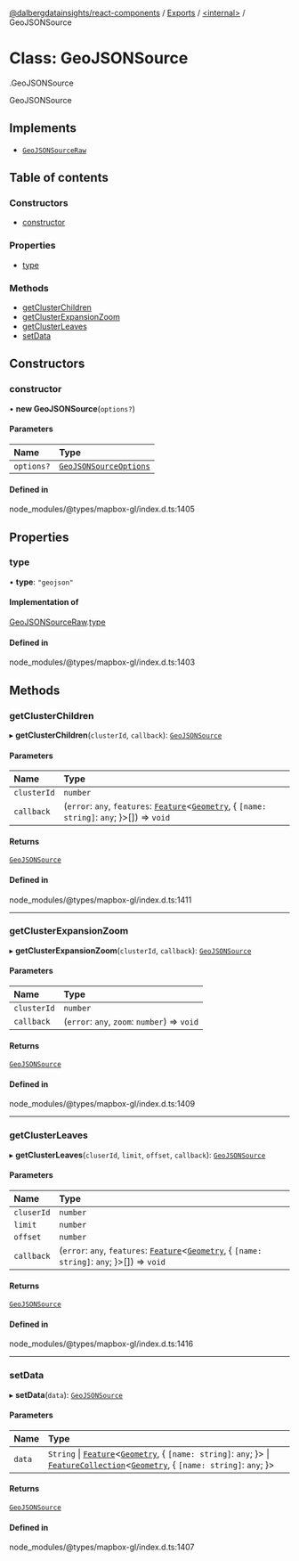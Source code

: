 [@dalbergdatainsights/react-components](../README.md) / [Exports](../modules.md) / [<internal\>](../modules/internal_.md) / GeoJSONSource

# Class: GeoJSONSource

[<internal>](../modules/internal_.md).GeoJSONSource

GeoJSONSource

## Implements

- [`GeoJSONSourceRaw`](../interfaces/internal_.GeoJSONSourceRaw.md)

## Table of contents

### Constructors

- [constructor](internal_.GeoJSONSource.md#constructor)

### Properties

- [type](internal_.GeoJSONSource.md#type)

### Methods

- [getClusterChildren](internal_.GeoJSONSource.md#getclusterchildren)
- [getClusterExpansionZoom](internal_.GeoJSONSource.md#getclusterexpansionzoom)
- [getClusterLeaves](internal_.GeoJSONSource.md#getclusterleaves)
- [setData](internal_.GeoJSONSource.md#setdata)

## Constructors

### constructor

• **new GeoJSONSource**(`options?`)

#### Parameters

| Name | Type |
| :------ | :------ |
| `options?` | [`GeoJSONSourceOptions`](../interfaces/internal_.GeoJSONSourceOptions.md) |

#### Defined in

node_modules/@types/mapbox-gl/index.d.ts:1405

## Properties

### type

• **type**: ``"geojson"``

#### Implementation of

[GeoJSONSourceRaw](../interfaces/internal_.GeoJSONSourceRaw.md).[type](../interfaces/internal_.GeoJSONSourceRaw.md#type)

#### Defined in

node_modules/@types/mapbox-gl/index.d.ts:1403

## Methods

### getClusterChildren

▸ **getClusterChildren**(`clusterId`, `callback`): [`GeoJSONSource`](internal_.GeoJSONSource.md)

#### Parameters

| Name | Type |
| :------ | :------ |
| `clusterId` | `number` |
| `callback` | (`error`: `any`, `features`: [`Feature`](../interfaces/internal_.Feature.md)<[`Geometry`](../modules/internal_.md#geometry), { `[name: string]`: `any`;  }\>[]) => `void` |

#### Returns

[`GeoJSONSource`](internal_.GeoJSONSource.md)

#### Defined in

node_modules/@types/mapbox-gl/index.d.ts:1411

___

### getClusterExpansionZoom

▸ **getClusterExpansionZoom**(`clusterId`, `callback`): [`GeoJSONSource`](internal_.GeoJSONSource.md)

#### Parameters

| Name | Type |
| :------ | :------ |
| `clusterId` | `number` |
| `callback` | (`error`: `any`, `zoom`: `number`) => `void` |

#### Returns

[`GeoJSONSource`](internal_.GeoJSONSource.md)

#### Defined in

node_modules/@types/mapbox-gl/index.d.ts:1409

___

### getClusterLeaves

▸ **getClusterLeaves**(`cluserId`, `limit`, `offset`, `callback`): [`GeoJSONSource`](internal_.GeoJSONSource.md)

#### Parameters

| Name | Type |
| :------ | :------ |
| `cluserId` | `number` |
| `limit` | `number` |
| `offset` | `number` |
| `callback` | (`error`: `any`, `features`: [`Feature`](../interfaces/internal_.Feature.md)<[`Geometry`](../modules/internal_.md#geometry), { `[name: string]`: `any`;  }\>[]) => `void` |

#### Returns

[`GeoJSONSource`](internal_.GeoJSONSource.md)

#### Defined in

node_modules/@types/mapbox-gl/index.d.ts:1416

___

### setData

▸ **setData**(`data`): [`GeoJSONSource`](internal_.GeoJSONSource.md)

#### Parameters

| Name | Type |
| :------ | :------ |
| `data` | `String` \| [`Feature`](../interfaces/internal_.Feature.md)<[`Geometry`](../modules/internal_.md#geometry), { `[name: string]`: `any`;  }\> \| [`FeatureCollection`](../interfaces/internal_.FeatureCollection.md)<[`Geometry`](../modules/internal_.md#geometry), { `[name: string]`: `any`;  }\> |

#### Returns

[`GeoJSONSource`](internal_.GeoJSONSource.md)

#### Defined in

node_modules/@types/mapbox-gl/index.d.ts:1407
